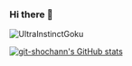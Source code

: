 ### Hi there 👋

![UltraInstinctGoku](https://steamuserimages-a.akamaihd.net/ugc/937184372485703004/4CA2B9F1D108BC9AB6A9AD86AC9DA4EBD9242EED/?imw=5000&imh=5000&ima=fit&impolicy=Letterbox&imcolor=%23000000&letterbox=false)

[![git-shochann's GitHub stats](https://github-readme-stats.vercel.app/api?username=git-shochann&theme=vue-dark&show_icons=true)](https://github.com/git-shochann/github-readme-stats)
